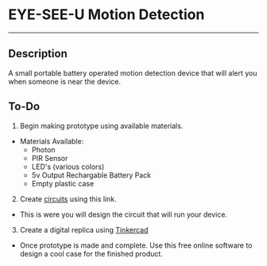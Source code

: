 # EYE-SEE-U Motion Detection

---
## Description

A small portable battery operated motion detection device that will alert you when someone is near the device.

## To-Do

1. Begin making prototype using available materials.
  * Materials Available:
    - Photon
    - PIR Sensor
    - LED's (various colors)
    - 5v Output Rechargable Battery Pack
    - Empty plastic case

2. Create [circuits](https://tinkercad.com) using this link.
  * This is were you will design the circuit that will run your device.

3. Create a digital replica using [Tinkercad](https://tinkercad.com)
  * Once prototype is made and complete. Use this free online software to design a cool case for the finished product.
  


